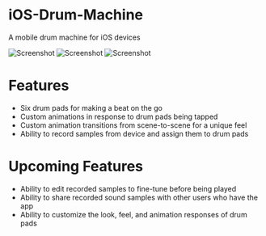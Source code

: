 # iOS-Drum-Machine
A mobile drum machine for iOS devices

![Screenshot](TappyFingers/Screenshots/padview.png)
![Screenshot](TappyFingers/Screenshots/optionsmenu.png)
![Screenshot](TappyFingers/Screenshots/recordview.png)

# Features
- Six drum pads for making a beat on the go
- Custom animations in response to drum pads being tapped
- Custom animation transitions from scene-to-scene for a unique feel
- Ability to record samples from device and assign them to drum pads

# Upcoming Features
- Ability to edit recorded samples to fine-tune before being played
- Ability to share recorded sound samples with other users who have the app
- Ability to customize the look, feel, and animation responses of drum pads
